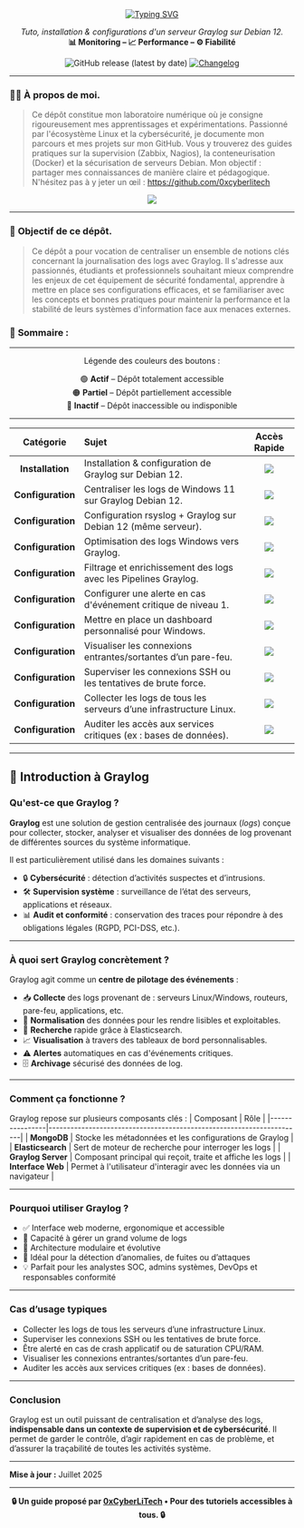 <div align="center">
<a href="https://github.com/0xCyberLiTech">
  <img src="https://readme-typing-svg.herokuapp.com?font=Fira+Code&size=32&pause=1000&color=D14A4A&center=true&vCenter=true&width=1000&lines=SUPERVISION+CENTRALISÉE+AVEC+GRAYLOG;Détection+des+menaces+•+Logs+structurés+•+Alertes;Tutoriel+pédagogique+100%+Debian+12" alt="Typing SVG" />
</a>

<p align="center">
  <em>Tuto, installation & configurations d'un serveur Graylog sur Debian 12.</em><br>
  <b>📊 Monitoring – 📈 Performance – ⚙️ Fiabilité</b>
</p>

![GitHub release (latest by date)](https://img.shields.io/github/v/release/0xCyberLiTech/Graylog?label=version&logo=github)
[![Changelog](https://img.shields.io/badge/📄%20CHANGELOG-Graylog-blue)](./CHANGELOG.md)


</div>

---

### 👨‍💻 **À propos de moi.**

> Ce dépôt constitue mon laboratoire numérique où je consigne rigoureusement mes apprentissages et expérimentations.
> Passionné par l'écosystème Linux et la cybersécurité, je documente mon parcours et mes projets sur mon GitHub.
> Vous y trouverez des guides pratiques sur la supervision (Zabbix, Nagios), la conteneurisation (Docker) et la sécurisation de serveurs Debian.
> Mon objectif : partager mes connaissances de manière claire et pédagogique.
> N'hésitez pas à y jeter un œil : https://github.com/0xcyberlitech

<p align="center">
  <a href="https://skillicons.dev">
    <img src="https://skillicons.dev/icons?i=linux,debian,bash,docker,nginx,grafana,prometheus,git,vim" />
  </a>
</p>

---

### 🎯 **Objectif de ce dépôt.**

> Ce dépôt a pour vocation de centraliser un ensemble de notions clés concernant la journalisation des logs avec Graylog. Il s'adresse aux passionnés, étudiants et professionnels souhaitant mieux comprendre les enjeux de cet équipement de
> sécurité fondamental, apprendre à mettre en place ses configurations efficaces, et se familiariser avec les concepts et bonnes pratiques pour maintenir la performance et la stabilité de leurs systèmes
> d'information face aux menaces externes.

### 🧭 **Sommaire :**

---

<div align="center" style="margin-bottom: 10px;">

Légende des couleurs des boutons :

🟢 **Actif** – Dépôt totalement accessible  
🟠 **Partiel** – Dépôt partiellement accessible  
🔴 **Inactif** – Dépôt inaccessible ou indisponible

</div>

---

<div align="center">

| Catégorie | Sujet | Accès Rapide |
|:---:|:---|:---:|
| **Installation** | Installation & configuration de Graylog sur Debian 12.| [<img src="https://img.shields.io/badge/EXPLORER-brightgreen?style=for-the-badge&logo=github&logoColor=white">](GRAYLOG-INSTALLATION-CONFIGURATION-DEBIAN-12.md) |
| **Configuration** | Centraliser les logs de Windows 11 sur Graylog Debian 12.| [<img src="https://img.shields.io/badge/EXPLORER-brightgreen?style=for-the-badge&logo=github&logoColor=white">](GRAYLOG-CENTRALISER-LES-LOGS-WINDOWS-11-VERS-GRAYLOG-DEBIAN-12.md) |
| **Configuration** | Configuration rsyslog + Graylog sur Debian 12 (même serveur).| [<img src="https://img.shields.io/badge/EXPLORER-orange?style=for-the-badge&logo=github&logoColor=white">](GRAYLOG-CONFIGURER-GRAYLOG-POUR-RECEVOIR-LES-LOGS-VIA-SYSLOG-UDP.md) |
| **Configuration** | Optimisation des logs Windows vers Graylog.| [<img src="https://img.shields.io/badge/EXPLORER-orange?style=for-the-badge&logo=github&logoColor=white">](GRAYLOG-OPTIMISATION-ENVOI-DE-LOGS-WINDOWS-VERS-GRAYLOG.md) |
| **Configuration** | Filtrage et enrichissement des logs avec les Pipelines Graylog.| [<img src="https://img.shields.io/badge/EXPLORER-red?style=for-the-badge&logo=github&logoColor=white">]() |
| **Configuration** | Configurer une alerte en cas d'événement critique de niveau 1.| [<img src="https://img.shields.io/badge/EXPLORER-red?style=for-the-badge&logo=github&logoColor=white">]() |
| **Configuration** | Mettre en place un dashboard personnalisé pour Windows.| [<img src="https://img.shields.io/badge/EXPLORER-red?style=for-the-badge&logo=github&logoColor=white">]() |
| **Configuration** | Visualiser les connexions entrantes/sortantes d’un pare-feu.| [<img src="https://img.shields.io/badge/EXPLORER-red?style=for-the-badge&logo=github&logoColor=white">]() |
| **Configuration** | Superviser les connexions SSH ou les tentatives de brute force.| [<img src="https://img.shields.io/badge/EXPLORER-red?style=for-the-badge&logo=github&logoColor=white">]() |
| **Configuration** | Collecter les logs de tous les serveurs d’une infrastructure Linux.| [<img src="https://img.shields.io/badge/EXPLORER-red?style=for-the-badge&logo=github&logoColor=white">]() |
| **Configuration** | Auditer les accès aux services critiques (ex : bases de données).| [<img src="https://img.shields.io/badge/EXPLORER-red?style=for-the-badge&logo=github&logoColor=white">]() |

</div>

---

## 🧠 Introduction à Graylog

### Qu'est-ce que Graylog ?

**Graylog** est une solution de gestion centralisée des journaux (*logs*) conçue pour collecter, stocker, analyser et visualiser des données de log provenant de différentes sources du système informatique.

Il est particulièrement utilisé dans les domaines suivants :
- 🔒 **Cybersécurité** : détection d’activités suspectes et d’intrusions.
- 🛠️ **Supervision système** : surveillance de l’état des serveurs, applications et réseaux.
- 📊 **Audit et conformité** : conservation des traces pour répondre à des obligations légales (RGPD, PCI-DSS, etc.).

---

### À quoi sert Graylog concrètement ?

Graylog agit comme un **centre de pilotage des événements** :

- 📥 **Collecte** des logs provenant de : serveurs Linux/Windows, routeurs, pare-feu, applications, etc.
- 🧹 **Normalisation** des données pour les rendre lisibles et exploitables.
- 🔎 **Recherche** rapide grâce à Elasticsearch.
- 📈 **Visualisation** à travers des tableaux de bord personnalisables.
- ⚠️ **Alertes** automatiques en cas d'événements critiques.
- 🗄️ **Archivage** sécurisé des données de log.

---

### Comment ça fonctionne ?

Graylog repose sur plusieurs composants clés :
| Composant       | Rôle                                                                 |
|----------------|----------------------------------------------------------------------|
| **MongoDB**     | Stocke les métadonnées et les configurations de Graylog             |
| **Elasticsearch** | Sert de moteur de recherche pour interroger les logs               |
| **Graylog Server** | Composant principal qui reçoit, traite et affiche les logs        |
| **Interface Web** | Permet à l'utilisateur d'interagir avec les données via un navigateur |

---

### Pourquoi utiliser Graylog ?

- ✅ Interface web moderne, ergonomique et accessible
- 🚀 Capacité à gérer un grand volume de logs
- 🧩 Architecture modulaire et évolutive
- 🔐 Idéal pour la détection d’anomalies, de fuites ou d’attaques
- 💡 Parfait pour les analystes SOC, admins systèmes, DevOps et responsables conformité

---

### Cas d’usage typiques

- Collecter les logs de tous les serveurs d’une infrastructure Linux.
- Superviser les connexions SSH ou les tentatives de brute force.
- Être alerté en cas de crash applicatif ou de saturation CPU/RAM.
- Visualiser les connexions entrantes/sortantes d’un pare-feu.
- Auditer les accès aux services critiques (ex : bases de données).

---

### Conclusion

Graylog est un outil puissant de centralisation et d’analyse des logs, **indispensable dans un contexte de supervision et de cybersécurité**. Il permet de garder le contrôle, d’agir rapidement en cas de problème, et d’assurer la traçabilité de toutes les activités système.

---

**Mise à jour :** Juillet 2025

---

<p align="center">
  <b>🔒 Un guide proposé par <a href="https://github.com/0xCyberLiTech">0xCyberLiTech</a> • Pour des tutoriels accessibles à tous. 🔒</b>
</p>

